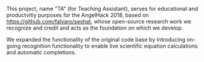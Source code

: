 This project, name "TA" (for Teaching Assistant), serves for educational and productvitiy purposes for the AngelHack 2018, 
based on https://github.com/falvaro/seshat, whose open-source research work we recognize and credit and acts as the foundation
on which we develop.

We expanded the functionality of the original code base by introducing on-going recognition functionality to enable
live scientific equation calculations and automatic completions.
